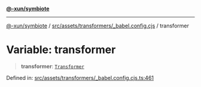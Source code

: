 [**@-xun/symbiote**](../../../../../README.md)

***

[@-xun/symbiote](../../../../../README.md) / [src/assets/transformers/\_babel.config.cjs](../README.md) / transformer

# Variable: transformer

> **transformer**: [`Transformer`](../../../type-aliases/Transformer.md)

Defined in: [src/assets/transformers/\_babel.config.cjs.ts:461](https://github.com/Xunnamius/symbiote/blob/15958ef64db3e6bbd3a724cff425dee47b08713b/src/assets/transformers/_babel.config.cjs.ts#L461)
